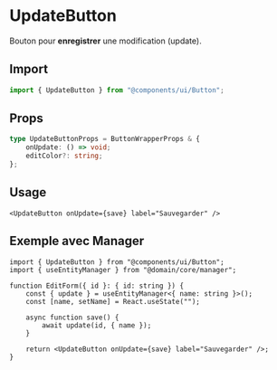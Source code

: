 # UpdateButton

Bouton pour **enregistrer** une modification (update).

## Import

```ts
import { UpdateButton } from "@components/ui/Button";
```

## Props

```ts
type UpdateButtonProps = ButtonWrapperProps & {
    onUpdate: () => void;
    editColor?: string;
};
```

## Usage

```tsx
<UpdateButton onUpdate={save} label="Sauvegarder" />
```

## Exemple avec Manager

```tsx
import { UpdateButton } from "@components/ui/Button";
import { useEntityManager } from "@domain/core/manager";

function EditForm({ id }: { id: string }) {
    const { update } = useEntityManager<{ name: string }>();
    const [name, setName] = React.useState("");

    async function save() {
        await update(id, { name });
    }

    return <UpdateButton onUpdate={save} label="Sauvegarder" />;
}
```
